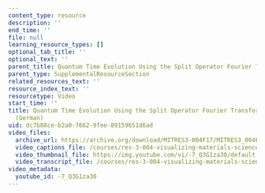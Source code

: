 ```yaml
---
content_type: resource
description: ''
end_time: ''
file: null
learning_resource_types: []
optional_tab_title: ''
optional_text: ''
parent_title: Quantum Time Evolution Using the Split Operator Fourier Transform Algorithm
parent_type: SupplementalResourceSection
related_resources_text: ''
resource_index_text: ''
resourcetype: Video
start_time: ''
title: Quantum Time Evolution Using the Split Operator Fourier Transform Algorithm
  (German)
uid: dc7b88ce-b2a0-7662-9fee-89159651d6ad
video_files:
  archive_url: https://archive.org/download/MITRES3-004F17/MITRES3_004F17_2017EPFL_anon2_de_300k.mp4
  video_captions_file: /courses/res-3-004-visualizing-materials-science-fall-2017/2ef8a4d2cb845fceb5fa4ee1061eabbd_-7_Q3G1za30.vtt
  video_thumbnail_file: https://img.youtube.com/vi/-7_Q3G1za30/default.jpg
  video_transcript_file: /courses/res-3-004-visualizing-materials-science-fall-2017/5a14e949065dc1eef27d092db35aa889_-7_Q3G1za30.pdf
video_metadata:
  youtube_id: -7_Q3G1za30
---
```

